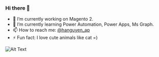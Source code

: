 ### Hi there 👋


- 🔭 I’m currently working on Magento 2.
- 🌱 I’m currently learning Power Automation, Power Apps, Ms Graph.
- 📫 How to reach me: [@hanguyen_ap](https://twitter.com/hanguyen_apo)
- ⚡ Fun fact: I love cute animals like cat =)


![Alt Text](https://static.wixstatic.com/media/4cbe8d_f1ed2800a49649848102c68fc5a66e53~mv2.gif)
